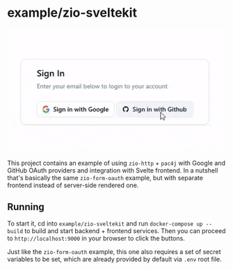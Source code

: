 # example/zio-sveltekit

<p align="center">
  <img src="demo.gif" alt="Preview with SvelteKit" width="540px">
</p>

This project contains an example of using `zio-http` + `pac4j` with Google and
GitHub OAuth providers and integration with Svelte frontend. In a nutshell
that's basically the same `zio-form-oauth` example, but with separate frontend
instead of server-side rendered one.

## Running

To start it, cd into `example/zio-sveltekit` and run `docker-compose up --build`
to build and start backend + frontend services. Then you can proceed to
`http://localhost:9000` in your browser to click the buttons.

Just like the `zio-form-oauth` example, this one also requires a set of secret
variables to be set, which are already provided by default via `.env` root file.
